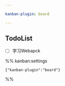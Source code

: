 ```yaml
---

kanban-plugin: board

---
```


## TodoList

- [ ] 学习Webapck




%% kanban:settings
```
{"kanban-plugin":"board"}
```
%%